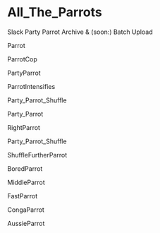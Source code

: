 # All_The_Parrots
Slack Party Parrot Archive &amp; (soon:) Batch Upload

Parrot

ParrotCop

PartyParrot

ParrotIntensifies

Party_Parrot_Shuffle

Party_Parrot

RightParrot

Party_Parrot_Shuffle

ShuffleFurtherParrot

BoredParrot

MiddleParrot

FastParrot

CongaParrot

AussieParrot
